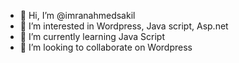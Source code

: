 - 👋 Hi, I’m @imranahmedsakil
- 👀 I’m interested in Wordpress, Java script, Asp.net
- 🌱 I’m currently learning Java Script
- 💞️ I’m looking to collaborate on Wordpress


<!---
imranahmedsakil/imranahmedsakil is a ✨ special ✨ repository because its `README.md` (this file) appears on your GitHub profile.
You can click the Preview link to take a look at your changes.
--->

